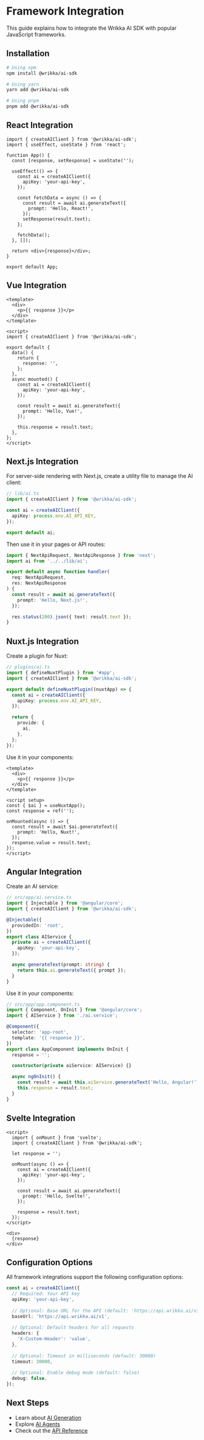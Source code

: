 # Framework Integration

This guide explains how to integrate the Wrikka AI SDK with popular JavaScript frameworks.

## Installation

```bash
# Using npm
npm install @wrikka/ai-sdk

# Using yarn
yarn add @wrikka/ai-sdk

# Using pnpm
pnpm add @wrikka/ai-sdk
```

## React Integration

```tsx
import { createAIClient } from '@wrikka/ai-sdk';
import { useEffect, useState } from 'react';

function App() {
  const [response, setResponse] = useState('');

  useEffect(() => {
    const ai = createAIClient({
      apiKey: 'your-api-key',
    });

    const fetchData = async () => {
      const result = await ai.generateText({
        prompt: 'Hello, React!',
      });
      setResponse(result.text);
    };

    fetchData();
  }, []);

  return <div>{response}</div>;
}

export default App;
```

## Vue Integration

```vue
<template>
  <div>
    <p>{{ response }}</p>
  </div>
</template>

<script>
import { createAIClient } from '@wrikka/ai-sdk';

export default {
  data() {
    return {
      response: '',
    };
  },
  async mounted() {
    const ai = createAIClient({
      apiKey: 'your-api-key',
    });

    const result = await ai.generateText({
      prompt: 'Hello, Vue!',
    });
    
    this.response = result.text;
  },
};
</script>
```

## Next.js Integration

For server-side rendering with Next.js, create a utility file to manage the AI client:

```typescript
// lib/ai.ts
import { createAIClient } from '@wrikka/ai-sdk';

const ai = createAIClient({
  apiKey: process.env.AI_API_KEY,
});

export default ai;
```

Then use it in your pages or API routes:

```typescript
import { NextApiRequest, NextApiResponse } from 'next';
import ai from '../../lib/ai';

export default async function handler(
  req: NextApiRequest,
  res: NextApiResponse
) {
  const result = await ai.generateText({
    prompt: 'Hello, Next.js!',
  });

  res.status(200).json({ text: result.text });
}
```

## Nuxt.js Integration

Create a plugin for Nuxt:

```typescript
// plugins/ai.ts
import { defineNuxtPlugin } from '#app';
import { createAIClient } from '@wrikka/ai-sdk';

export default defineNuxtPlugin((nuxtApp) => {
  const ai = createAIClient({
    apiKey: process.env.AI_API_KEY,
  });

  return {
    provide: {
      ai,
    },
  };
});
```

Use it in your components:

```vue
<template>
  <div>
    <p>{{ response }}</p>
  </div>
</template>

<script setup>
const { $ai } = useNuxtApp();
const response = ref('');

onMounted(async () => {
  const result = await $ai.generateText({
    prompt: 'Hello, Nuxt!',
  });
  response.value = result.text;
});
</script>
```

## Angular Integration

Create an AI service:

```typescript
// src/app/ai.service.ts
import { Injectable } from '@angular/core';
import { createAIClient } from '@wrikka/ai-sdk';

@Injectable({
  providedIn: 'root',
})
export class AIService {
  private ai = createAIClient({
    apiKey: 'your-api-key',
  });

  async generateText(prompt: string) {
    return this.ai.generateText({ prompt });
  }
}
```

Use it in your components:

```typescript
// src/app/app.component.ts
import { Component, OnInit } from '@angular/core';
import { AIService } from './ai.service';

@Component({
  selector: 'app-root',
  template: '{{ response }}',
})
export class AppComponent implements OnInit {
  response = '';

  constructor(private aiService: AIService) {}

  async ngOnInit() {
    const result = await this.aiService.generateText('Hello, Angular!');
    this.response = result.text;
  }
}
```

## Svelte Integration

```svelte
<script>
  import { onMount } from 'svelte';
  import { createAIClient } from '@wrikka/ai-sdk';

  let response = '';

  onMount(async () => {
    const ai = createAIClient({
      apiKey: 'your-api-key',
    });

    const result = await ai.generateText({
      prompt: 'Hello, Svelte!',
    });
    
    response = result.text;
  });
</script>

<div>
  {response}
</div>
```

## Configuration Options

All framework integrations support the following configuration options:

```typescript
const ai = createAIClient({
  // Required: Your API key
  apiKey: 'your-api-key',
  
  // Optional: Base URL for the API (default: 'https://api.wrikka.ai/v1')
  baseUrl: 'https://api.wrikka.ai/v1',
  
  // Optional: Default headers for all requests
  headers: {
    'X-Custom-Header': 'value',
  },
  
  // Optional: Timeout in milliseconds (default: 30000)
  timeout: 30000,
  
  // Optional: Enable debug mode (default: false)
  debug: false,
});
```

## Next Steps

- Learn about [AI Generation](/framework/ai/generation/text-generation)
- Explore [AI Agents](/framework/ai/agents/create-agents)
- Check out the [API Reference](/framework/ai/composables/mcp)
